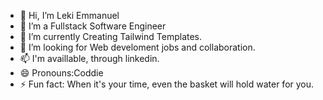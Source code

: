 - 👋 Hi, I’m Leki Emmanuel
- 👀 I’m a Fullstack Software Engineer
- 🌱 I’m currently Creating Tailwind Templates.
- 💞️ I’m looking for Web develoment jobs and collaboration.
- 📫 I'm availlable, through linkedin. 
- 😄 Pronouns:Coddie
- ⚡ Fun fact: When it's your time, even the basket will hold water for you.

<!---
leki-hub/leki-hub is a ✨ special ✨ repository because its `README.md` (this file) appears on your GitHub profile.
You can click the Preview link to take a look at your changes.
--->
